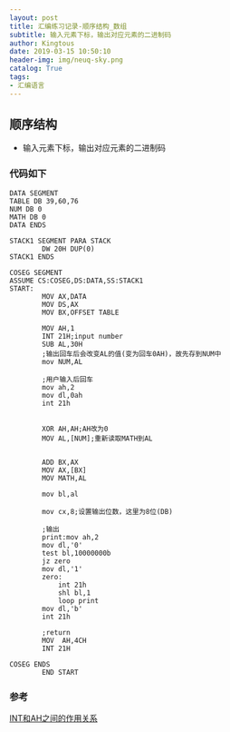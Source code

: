 ```yaml
---
layout: post
title: 汇编练习记录-顺序结构_数组
subtitle: 输入元素下标，输出对应元素的二进制码
author: Kingtous
date: 2019-03-15 10:50:10
header-img: img/neuq-sky.png
catalog: True
tags:
- 汇编语言
---
```


## 顺序结构

- 输入元素下标，输出对应元素的二进制码

### 代码如下

```assembly
DATA SEGMENT
TABLE DB 39,60,76
NUM DB 0
MATH DB 0
DATA ENDS

STACK1 SEGMENT PARA STACK
        DW 20H DUP(0)
STACK1 ENDS

COSEG SEGMENT
ASSUME CS:COSEG,DS:DATA,SS:STACK1
START:
        MOV AX,DATA
        MOV DS,AX
        MOV BX,OFFSET TABLE

        MOV AH,1
        INT 21H;input number
        SUB AL,30H
        ;输出回车后会改变AL的值(变为回车0AH)，故先存到NUM中
        mov NUM,AL          
        
        ;用户输入后回车
        mov ah,2
        mov dl,0ah
        int 21h
        
        
        XOR AH,AH;AH改为0
        MOV AL,[NUM];重新读取MATH到AL
        
       
        ADD BX,AX
        MOV AX,[BX]
        MOV MATH,AL
        
        mov bl,al
        
        mov cx,8;设置输出位数，这里为8位(DB)
        
        ;输出
        print:mov ah,2
        mov dl,'0'
        test bl,10000000b
        jz zero
        mov dl,'1'
        zero: 
            int 21h
            shl bl,1
            loop print
        mov dl,'b'
        int 21h
        
		;return
        MOV  AH,4CH
        INT 21H

COSEG ENDS
        END START

```



### 参考

[INT和AH之间的作用关系](https://kingtous.cn/2019/03/12/%E6%B1%87%E7%BC%96%E8%AF%AD%E8%A8%80-INT%E5%92%8CAH%E8%A1%A8/)